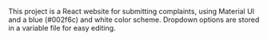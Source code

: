<!-- Use this file to provide workspace-specific custom instructions to Copilot. For more details, visit https://code.visualstudio.com/docs/copilot/copilot-customization#_use-a-githubcopilotinstructionsmd-file -->

This project is a React website for submitting complaints, using Material UI and a blue (#002f6c) and white color scheme. Dropdown options are stored in a variable file for easy editing.
